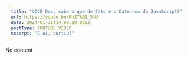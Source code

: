 ```yaml
---
  title: "VOCÊ Dev, sabe o que de fato é o Date.now do JavaScript?"
  url: https://youtu.be/Rn2TA02_5tU
  date: 2024-01-31T14:00:20.000Z
  postType: YOUTUBE_VIDEO
  excerpt: "E ai, curtiu?"
---
```

  
  No content
  